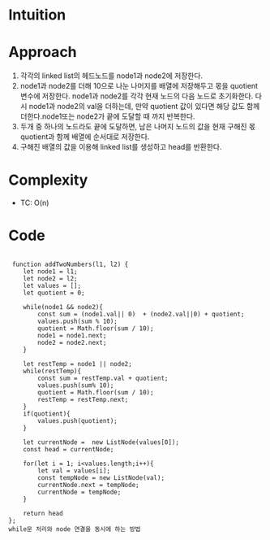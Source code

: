 # Intuition

# Approach

1. 각각의 linked list의 헤드노드를 node1과 node2에 저장한다.
2. node1과 node2를 더해 10으로 나눈 나머지를 배열에 저장해두고 몫을 quotient변수에 저장한다. node1과 node2를 각각 현재 노드의 다음 노드로 초기화한다. 다시 node1과 node2의 val을 더하는데, 만약 quotient 값이 있다면 해당 값도 함께 더한다.node1또는 node2가 끝에 도달할 때 까지 반복한다.
3. 두개 중 하나의 노드라도 끝에 도달하면, 남은 나머지 노드의 값을 현재 구해진 몫 quotient과 함께 배열에 순서대로 저장한다.
4. 구해진 배열의 값을 이용해 linked list를 생성하고 head를 반환한다.

# Complexity

- TC: O(n)

# Code

```

 function addTwoNumbers(l1, l2) {
    let node1 = l1;
    let node2 = l2;
    let values = [];
    let quotient = 0;

    while(node1 && node2){
        const sum = (node1.val|| 0)  + (node2.val||0) + quotient;
        values.push(sum % 10);
        quotient = Math.floor(sum / 10);
        node1 = node1.next;
        node2 = node2.next;
    }

    let restTemp = node1 || node2;
    while(restTemp){
        const sum = restTemp.val + quotient;
        values.push(sum% 10);
        quotient = Math.floor(sum / 10);
        restTemp = restTemp.next;
    }
    if(quotient){
        values.push(quotient);
    }

    let currentNode =  new ListNode(values[0]);
    const head = currentNode;

    for(let i = 1; i<values.length;i++){
        let val = values[i];
        const tempNode = new ListNode(val);
        currentNode.next = tempNode;
        currentNode = tempNode;
    }

    return head
};
while문 처리와 node 연결을 동시에 하는 방법
```
